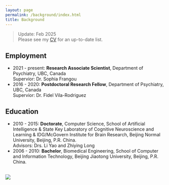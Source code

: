 ```yaml
---
layout: page
permalink: /background/index.html
title: Background
---
```


> Update: Feb 2025<br>
Please see my [CV](https://drive.google.com/file/d/1wAMYS4C_vo1rDl85lGDACyqbA2ys5VQL/view) for an up-to-date list.


## Employment

- 2021 - present: **Research Associate Scientist**, Department of Psychiatry, UBC, Canada <br> Supervior: Dr. Sophia Frangou
- 2016 - 2020: **Postdoctoral Research Fellow**, Department of Psychiatry, UBC, Canada <br> Supervior: Dr. Fidel Vila-Rodriguez<br>


## Education

- 2010 - 2015: **Doctorate**, Computer Science, School of Artificial Intelligence & State Key Laboratory of Cognitive Neuroscience and Learning & IDG/McGovern Institute for Brain Research, Beijing Normal University, Beijing, P.R. China. <br>Advisors: Drs. Li Yao and Zhiying Long
- 2006 - 2010: **Bachelor**, Biomedical Engineering, School of Computer and Information Technology, Beijing Jiaotong University, Beijing, P.R. China.

<br>

<div>
<img src="https://ruiyangge.github.io/ageing.jpg">
</div>
<br>
<br>



<br>
